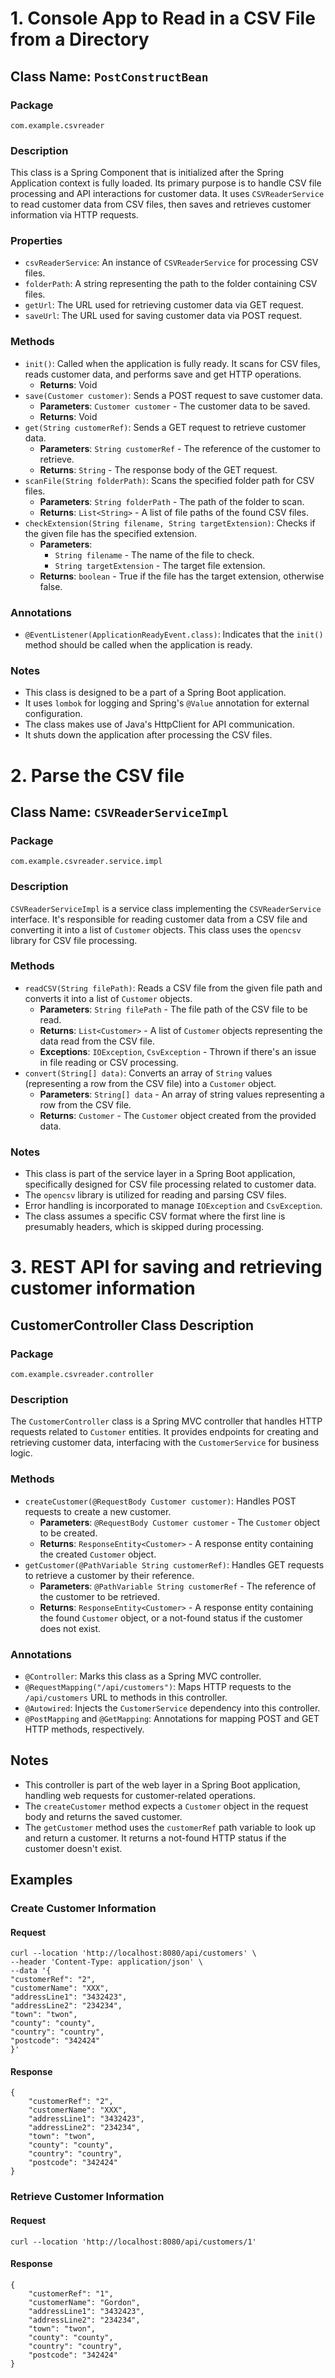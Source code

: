 # 1. Console App to Read in a CSV File from a Directory

## Class Name: `PostConstructBean`

### Package
`com.example.csvreader`

### Description
This class is a Spring Component that is initialized after the Spring Application context is fully loaded. Its primary purpose is to handle CSV file processing and API interactions for customer data. It uses `CSVReaderService` to read customer data from CSV files, then saves and retrieves customer information via HTTP requests.

### Properties
- `csvReaderService`: An instance of `CSVReaderService` for processing CSV files.
- `folderPath`: A string representing the path to the folder containing CSV files.
- `getUrl`: The URL used for retrieving customer data via GET request.
- `saveUrl`: The URL used for saving customer data via POST request.

### Methods
- `init()`: Called when the application is fully ready. It scans for CSV files, reads customer data, and performs save and get HTTP operations.
    - **Returns**: Void
- `save(Customer customer)`: Sends a POST request to save customer data.
    - **Parameters**: `Customer customer` - The customer data to be saved.
    - **Returns**: Void
- `get(String customerRef)`: Sends a GET request to retrieve customer data.
    - **Parameters**: `String customerRef` - The reference of the customer to retrieve.
    - **Returns**: `String` - The response body of the GET request.
- `scanFile(String folderPath)`: Scans the specified folder path for CSV files.
    - **Parameters**: `String folderPath` - The path of the folder to scan.
    - **Returns**: `List<String>` - A list of file paths of the found CSV files.
- `checkExtension(String filename, String targetExtension)`: Checks if the given file has the specified extension.
    - **Parameters**:
        - `String filename` - The name of the file to check.
        - `String targetExtension` - The target file extension.
    - **Returns**: `boolean` - True if the file has the target extension, otherwise false.

### Annotations
- `@EventListener(ApplicationReadyEvent.class)`: Indicates that the `init()` method should be called when the application is ready.

### Notes
- This class is designed to be a part of a Spring Boot application.
- It uses `lombok` for logging and Spring's `@Value` annotation for external configuration.
- The class makes use of Java's HttpClient for API communication.
- It shuts down the application after processing the CSV files.

# 2. Parse the CSV file

## Class Name: `CSVReaderServiceImpl`

### Package
`com.example.csvreader.service.impl`

### Description
`CSVReaderServiceImpl` is a service class implementing the `CSVReaderService` interface. It's responsible for reading customer data from a CSV file and converting it into a list of `Customer` objects. This class uses the `opencsv` library for CSV file processing.

### Methods
- `readCSV(String filePath)`: Reads a CSV file from the given file path and converts it into a list of `Customer` objects.
  - **Parameters**: `String filePath` - The file path of the CSV file to be read.
  - **Returns**: `List<Customer>` - A list of `Customer` objects representing the data read from the CSV file.
  - **Exceptions**: `IOException`, `CsvException` - Thrown if there's an issue in file reading or CSV processing.
- `convert(String[] data)`: Converts an array of `String` values (representing a row from the CSV file) into a `Customer` object.
  - **Parameters**: `String[] data` - An array of string values representing a row from the CSV file.
  - **Returns**: `Customer` - The `Customer` object created from the provided data.

### Notes
- This class is part of the service layer in a Spring Boot application, specifically designed for CSV file processing related to customer data.
- The `opencsv` library is utilized for reading and parsing CSV files.
- Error handling is incorporated to manage `IOException` and `CsvException`.
- The class assumes a specific CSV format where the first line is presumably headers, which is skipped during processing.

# 3. REST API for saving and retrieving customer information

## CustomerController Class Description

### Package
`com.example.csvreader.controller`

### Description
The `CustomerController` class is a Spring MVC controller that handles HTTP requests related to `Customer` entities. It provides endpoints for creating and retrieving customer data, interfacing with the `CustomerService` for business logic.

### Methods
- `createCustomer(@RequestBody Customer customer)`: Handles POST requests to create a new customer.
  - **Parameters**: `@RequestBody Customer customer` - The `Customer` object to be created.
  - **Returns**: `ResponseEntity<Customer>` - A response entity containing the created `Customer` object.
- `getCustomer(@PathVariable String customerRef)`: Handles GET requests to retrieve a customer by their reference.
  - **Parameters**: `@PathVariable String customerRef` - The reference of the customer to be retrieved.
  - **Returns**: `ResponseEntity<Customer>` - A response entity containing the found `Customer` object, or a not-found status if the customer does not exist.

### Annotations
- `@Controller`: Marks this class as a Spring MVC controller.
- `@RequestMapping("/api/customers")`: Maps HTTP requests to the `/api/customers` URL to methods in this controller.
- `@Autowired`: Injects the `CustomerService` dependency into this controller.
- `@PostMapping` and `@GetMapping`: Annotations for mapping POST and GET HTTP methods, respectively.

## Notes
- This controller is part of the web layer in a Spring Boot application, handling web requests for customer-related operations.
- The `createCustomer` method expects a `Customer` object in the request body and returns the saved customer.
- The `getCustomer` method uses the `customerRef` path variable to look up and return a customer. It returns a not-found HTTP status if the customer doesn't exist.

## Examples 

### Create Customer Information

#### Request
```
curl --location 'http://localhost:8080/api/customers' \
--header 'Content-Type: application/json' \
--data '{
"customerRef": "2",
"customerName": "XXX",
"addressLine1": "3432423",
"addressLine2": "234234",
"town": "twon",
"county": "county",
"country": "country",
"postcode": "342424"
}'
```
#### Response
```
{
    "customerRef": "2",
    "customerName": "XXX",
    "addressLine1": "3432423",
    "addressLine2": "234234",
    "town": "twon",
    "county": "county",
    "country": "country",
    "postcode": "342424"
}
```
### Retrieve Customer Information

#### Request
```
curl --location 'http://localhost:8080/api/customers/1'
```
#### Response

```
{
    "customerRef": "1",
    "customerName": "Gordon",
    "addressLine1": "3432423",
    "addressLine2": "234234",
    "town": "twon",
    "county": "county",
    "country": "country",
    "postcode": "342424"
}
```



